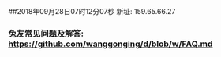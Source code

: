 ##2018年09月28日07时12分07秒 新址: 159.65.66.27
### 兔友常见问题及解答: https://github.com/wanggonging/d/blob/w/FAQ.md
